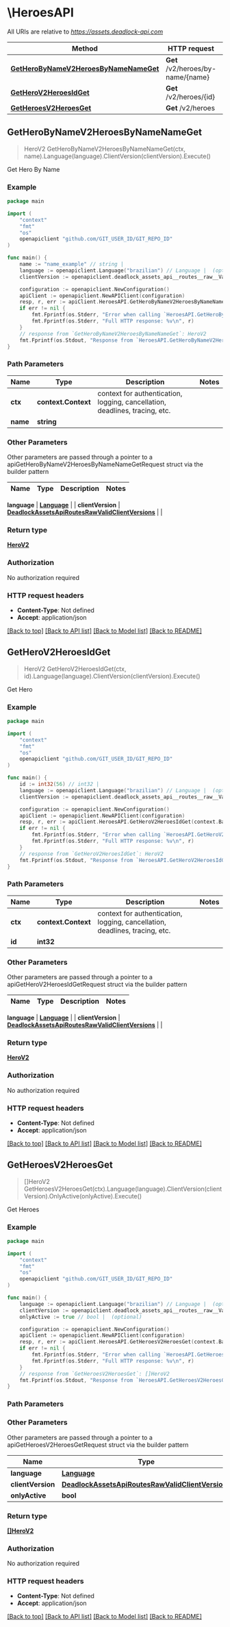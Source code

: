# \HeroesAPI

All URIs are relative to *https://assets.deadlock-api.com*

Method | HTTP request | Description
------------- | ------------- | -------------
[**GetHeroByNameV2HeroesByNameNameGet**](HeroesAPI.md#GetHeroByNameV2HeroesByNameNameGet) | **Get** /v2/heroes/by-name/{name} | Get Hero By Name
[**GetHeroV2HeroesIdGet**](HeroesAPI.md#GetHeroV2HeroesIdGet) | **Get** /v2/heroes/{id} | Get Hero
[**GetHeroesV2HeroesGet**](HeroesAPI.md#GetHeroesV2HeroesGet) | **Get** /v2/heroes | Get Heroes



## GetHeroByNameV2HeroesByNameNameGet

> HeroV2 GetHeroByNameV2HeroesByNameNameGet(ctx, name).Language(language).ClientVersion(clientVersion).Execute()

Get Hero By Name

### Example

```go
package main

import (
	"context"
	"fmt"
	"os"
	openapiclient "github.com/GIT_USER_ID/GIT_REPO_ID"
)

func main() {
	name := "name_example" // string | 
	language := openapiclient.Language("brazilian") // Language |  (optional)
	clientVersion := openapiclient.deadlock_assets_api__routes__raw__ValidClientVersions(5945) // DeadlockAssetsApiRoutesRawValidClientVersions |  (optional)

	configuration := openapiclient.NewConfiguration()
	apiClient := openapiclient.NewAPIClient(configuration)
	resp, r, err := apiClient.HeroesAPI.GetHeroByNameV2HeroesByNameNameGet(context.Background(), name).Language(language).ClientVersion(clientVersion).Execute()
	if err != nil {
		fmt.Fprintf(os.Stderr, "Error when calling `HeroesAPI.GetHeroByNameV2HeroesByNameNameGet``: %v\n", err)
		fmt.Fprintf(os.Stderr, "Full HTTP response: %v\n", r)
	}
	// response from `GetHeroByNameV2HeroesByNameNameGet`: HeroV2
	fmt.Fprintf(os.Stdout, "Response from `HeroesAPI.GetHeroByNameV2HeroesByNameNameGet`: %v\n", resp)
}
```

### Path Parameters


Name | Type | Description  | Notes
------------- | ------------- | ------------- | -------------
**ctx** | **context.Context** | context for authentication, logging, cancellation, deadlines, tracing, etc.
**name** | **string** |  | 

### Other Parameters

Other parameters are passed through a pointer to a apiGetHeroByNameV2HeroesByNameNameGetRequest struct via the builder pattern


Name | Type | Description  | Notes
------------- | ------------- | ------------- | -------------

 **language** | [**Language**](Language.md) |  | 
 **clientVersion** | [**DeadlockAssetsApiRoutesRawValidClientVersions**](DeadlockAssetsApiRoutesRawValidClientVersions.md) |  | 

### Return type

[**HeroV2**](HeroV2.md)

### Authorization

No authorization required

### HTTP request headers

- **Content-Type**: Not defined
- **Accept**: application/json

[[Back to top]](#) [[Back to API list]](../README.md#documentation-for-api-endpoints)
[[Back to Model list]](../README.md#documentation-for-models)
[[Back to README]](../README.md)


## GetHeroV2HeroesIdGet

> HeroV2 GetHeroV2HeroesIdGet(ctx, id).Language(language).ClientVersion(clientVersion).Execute()

Get Hero

### Example

```go
package main

import (
	"context"
	"fmt"
	"os"
	openapiclient "github.com/GIT_USER_ID/GIT_REPO_ID"
)

func main() {
	id := int32(56) // int32 | 
	language := openapiclient.Language("brazilian") // Language |  (optional)
	clientVersion := openapiclient.deadlock_assets_api__routes__raw__ValidClientVersions(5945) // DeadlockAssetsApiRoutesRawValidClientVersions |  (optional)

	configuration := openapiclient.NewConfiguration()
	apiClient := openapiclient.NewAPIClient(configuration)
	resp, r, err := apiClient.HeroesAPI.GetHeroV2HeroesIdGet(context.Background(), id).Language(language).ClientVersion(clientVersion).Execute()
	if err != nil {
		fmt.Fprintf(os.Stderr, "Error when calling `HeroesAPI.GetHeroV2HeroesIdGet``: %v\n", err)
		fmt.Fprintf(os.Stderr, "Full HTTP response: %v\n", r)
	}
	// response from `GetHeroV2HeroesIdGet`: HeroV2
	fmt.Fprintf(os.Stdout, "Response from `HeroesAPI.GetHeroV2HeroesIdGet`: %v\n", resp)
}
```

### Path Parameters


Name | Type | Description  | Notes
------------- | ------------- | ------------- | -------------
**ctx** | **context.Context** | context for authentication, logging, cancellation, deadlines, tracing, etc.
**id** | **int32** |  | 

### Other Parameters

Other parameters are passed through a pointer to a apiGetHeroV2HeroesIdGetRequest struct via the builder pattern


Name | Type | Description  | Notes
------------- | ------------- | ------------- | -------------

 **language** | [**Language**](Language.md) |  | 
 **clientVersion** | [**DeadlockAssetsApiRoutesRawValidClientVersions**](DeadlockAssetsApiRoutesRawValidClientVersions.md) |  | 

### Return type

[**HeroV2**](HeroV2.md)

### Authorization

No authorization required

### HTTP request headers

- **Content-Type**: Not defined
- **Accept**: application/json

[[Back to top]](#) [[Back to API list]](../README.md#documentation-for-api-endpoints)
[[Back to Model list]](../README.md#documentation-for-models)
[[Back to README]](../README.md)


## GetHeroesV2HeroesGet

> []HeroV2 GetHeroesV2HeroesGet(ctx).Language(language).ClientVersion(clientVersion).OnlyActive(onlyActive).Execute()

Get Heroes

### Example

```go
package main

import (
	"context"
	"fmt"
	"os"
	openapiclient "github.com/GIT_USER_ID/GIT_REPO_ID"
)

func main() {
	language := openapiclient.Language("brazilian") // Language |  (optional)
	clientVersion := openapiclient.deadlock_assets_api__routes__raw__ValidClientVersions(5945) // DeadlockAssetsApiRoutesRawValidClientVersions |  (optional)
	onlyActive := true // bool |  (optional)

	configuration := openapiclient.NewConfiguration()
	apiClient := openapiclient.NewAPIClient(configuration)
	resp, r, err := apiClient.HeroesAPI.GetHeroesV2HeroesGet(context.Background()).Language(language).ClientVersion(clientVersion).OnlyActive(onlyActive).Execute()
	if err != nil {
		fmt.Fprintf(os.Stderr, "Error when calling `HeroesAPI.GetHeroesV2HeroesGet``: %v\n", err)
		fmt.Fprintf(os.Stderr, "Full HTTP response: %v\n", r)
	}
	// response from `GetHeroesV2HeroesGet`: []HeroV2
	fmt.Fprintf(os.Stdout, "Response from `HeroesAPI.GetHeroesV2HeroesGet`: %v\n", resp)
}
```

### Path Parameters



### Other Parameters

Other parameters are passed through a pointer to a apiGetHeroesV2HeroesGetRequest struct via the builder pattern


Name | Type | Description  | Notes
------------- | ------------- | ------------- | -------------
 **language** | [**Language**](Language.md) |  | 
 **clientVersion** | [**DeadlockAssetsApiRoutesRawValidClientVersions**](DeadlockAssetsApiRoutesRawValidClientVersions.md) |  | 
 **onlyActive** | **bool** |  | 

### Return type

[**[]HeroV2**](HeroV2.md)

### Authorization

No authorization required

### HTTP request headers

- **Content-Type**: Not defined
- **Accept**: application/json

[[Back to top]](#) [[Back to API list]](../README.md#documentation-for-api-endpoints)
[[Back to Model list]](../README.md#documentation-for-models)
[[Back to README]](../README.md)

